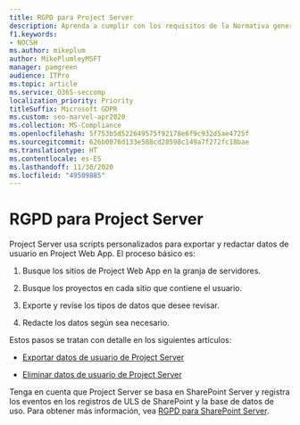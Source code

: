 ```yaml
---
title: RGPD para Project Server
description: Aprenda a cumplir con los requisitos de la Normativa general de protección de datos (GDPR) en un Servidor de proyectos in situ.
f1.keywords:
- NOCSH
ms.author: mikeplum
author: MikePlumleyMSFT
manager: pamgreen
audience: ITPro
ms.topic: article
ms.service: O365-seccomp
localization_priority: Priority
titleSuffix: Microsoft GDPR
ms.custom: seo-marvel-apr2020
ms.collection: MS-Compliance
ms.openlocfilehash: 5f753b5d522649575f92178e6f9c932d5ae4725f
ms.sourcegitcommit: 626b0076d133e588cd28598c149a7f272fc18bae
ms.translationtype: HT
ms.contentlocale: es-ES
ms.lasthandoff: 11/30/2020
ms.locfileid: "49509885"
---
```

# <a name="gdpr-for-project-server"></a>RGPD para Project Server

Project Server usa scripts personalizados para exportar y redactar datos de usuario en Project Web App. El proceso básico es:

1.  Busque los sitios de Project Web App en la granja de servidores.

2.  Busque los proyectos en cada sitio que contiene el usuario.

3.  Exporte y revise los tipos de datos que desee revisar.

4.  Redacte los datos según sea necesario.

Estos pasos se tratan con detalle en los siguientes artículos:

- [Exportar datos de usuario de Project Server](/Project/export-user-data-from-project-server?toc=/Office365/Enterprise/toc.json)

- [Eliminar datos de usuario de Project Server](/Project/delete-user-data-from-project-server?toc=/Office365/Enterprise/toc.json)


Tenga en cuenta que Project Server se basa en SharePoint Server y registra los eventos en los registros de ULS de SharePoint y la base de datos de uso. Para obtener más información, vea [RGPD para SharePoint Server](gdpr-for-sharepoint-server.md).
